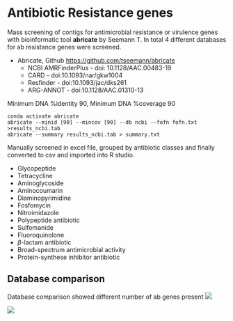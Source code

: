 # Antibiotic Resistance genes
Mass screening of contigs for antimicrobial resistance or virulence genes with bioinformatic tool **abricate** by Seemann T. In total 4 different databases for ab resistance genes were screened.

* Abricate, Github <https://github.com/tseemann/abricate>
  + NCBI AMRFinderPlus - doi: 10.1128/AAC.00483-19
  + CARD - doi:10.1093/nar/gkw1004
  + Resfinder - doi:10.1093/jac/dks261
  + ARG-ANNOT - doi:10.1128/AAC.01310-13

Minimum DNA %identity 90, Minimum DNA %coverage 90

```{bash, }
conda activate abricate
abricate --minid [90] --mincov [90] --db ncbi --fofn fofn.txt >results_ncbi.tab
abricate --summary results_ncbi.tab > summary.txt
```


Manually screened in excel file, grouped by antibiotic classes and finally converted to csv and imported into R studio.

* Glycopeptide
* Tetracycline
* Aminoglycoside
* Aminocoumarin
* Diaminopyrimidine
* Fosfomycin
* Nitroimidazole
* Polypeptide antibiotic
* Sulfomanide
* Fluoroquinolone
* $\beta$-lactam antibiotic
* Broad-spectrum antimicrobial activity
* Protein-synthese inhibitor antibiotic

## Database comparison
Database comparison showed different number of ab genes present 
![](https://github.com/moritz-search-it/antibiotic_resistance/blob/master/R_files/result_databases_faecis.png)

![](https://github.com/moritz-search-it/antibiotic_resistance/blob/master/R_files/result_databases_coli.png)